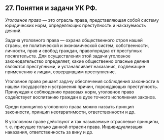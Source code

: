 ﻿## 27. Понятия и задачи УК РФ.

*Уголовное право* — это отрасль права, представляющая собой систему юридических
норм, определяющих преступность и наказуемость деяний.
 
Задача уголовного права — охрана общественного строя нашей страны,
ее политической и экономической систем, собственности, личности, прав
и свобод граждан, правопорядка от преступных посягательств. Для осуществления
этой задачи уголовное законодательство определяет, какие общественно опасные
деяния являются преступными, и устанавливает наказания, подлежащие применению
к лицам, совершившим преступление.

Уголовное право решает задачу обеспечения соблюдения законности в нашем
государстве и устранения причин, порождающих преступность. Принуждая
к соблюдению правовых норм, уголовное право содействует воспитанию граждан
в духе точного исполнения законов.

Среди принципов уголовного права можно назвать принцип законности,
принцип неотвратимости, ответственности и др.

В уголовном праве действуют и так называемые отраслевые принципы,
т. е. присущие только данной отрасли права. Индивидуализация наказания,
ответственность за вину и др.
